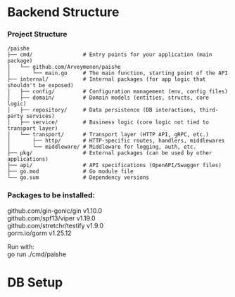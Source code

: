 # Backend Structure

### Project Structure
```
/paishe
├── cmd/                # Entry points for your application (main package)
│   └── github.com/Arveymenon/paishe
│       └── main.go     # The main function, starting point of the API
├── internal/           # Internal packages (for app logic that shouldn't be exposed)
│   ├── config/         # Configuration management (env, config files)
│   ├── domain/         # Domain models (entities, structs, core logic)
│   ├── repository/     # Data persistence (DB interactions, third-party services)
│   ├── service/        # Business logic (core logic not tied to transport layer)
│   └── transport/      # Transport layer (HTTP API, gRPC, etc.)
│       ├── http/       # HTTP-specific routes, handlers, middlewares
│       └── middleware/ # Middleware for logging, auth, etc.
├── pkg/                # External packages (can be used by other applications)
├── api/                # API specifications (OpenAPI/Swagger files)
├── go.mod              # Go module file
└── go.sum              # Dependency versions
```

### Packages to be installed:
github.com/gin-gonic/gin v1.10.0  
github.com/spf13/viper v1.19.0  
github.com/stretchr/testify v1.9.0  
gorm.io/gorm v1.25.12  


Run with:  
go run ./cmd/paishe


# DB Setup